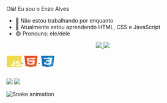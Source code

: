 Olá! Eu sou o Enzo Alves

- 🔭 Não estou trabalhando por enquanto
- 🌱 Atualmente estou aprendendo HTML, CSS e JavaScript
- 😄 Pronouns: ele/dele

<div align="center">
  <a href="https://github.com/Vlade908">
  <img height="180em" src="https://github-readme-stats.vercel.app/api?username=Vlade908&show_icons=true&theme=vue-dark&include_all_commits=true&count_private=true"/>
  <img height="180em" src="https://github-readme-stats.vercel.app/api/top-langs/?username=Vlade908&layout=compact&langs_count=7&theme=vue-dark"/>
</div>
  
<div style="display: inline_block"><br>
  <img align="center" alt="Rafa-Js" height="30" width="40" src="https://raw.githubusercontent.com/devicons/devicon/master/icons/javascript/javascript-plain.svg">
  <img align="center" alt="Rafa-HTML" height="30" width="40" src="https://raw.githubusercontent.com/devicons/devicon/master/icons/html5/html5-original.svg">
  <img align="center" alt="Rafa-CSS" height="30" width="40" src="https://raw.githubusercontent.com/devicons/devicon/master/icons/css3/css3-original.svg">
</div>
  
##

<div>  
  <a href = "mailto:contatoenzoalvessantos@gmail.com"><img src="https://img.shields.io/badge/-Gmail-%23333?style=for-the-badge&logo=gmail&logoColor=white" target="_blank"></a>
  <a href="https://www.linkedin.com/in/enzo-alves-dos-santos-souza-439337235/" target="_blank"><img src="https://img.shields.io/badge/-LinkedIn-%230077B5?style=for-the-badge&logo=linkedin&logoColor=white" target="_blank"></a> 
 
  ![Snake animation](https://github.com/vlade908/vlade908/blob/output/github-contribution-grid-snake-dark.svg)


</div>
